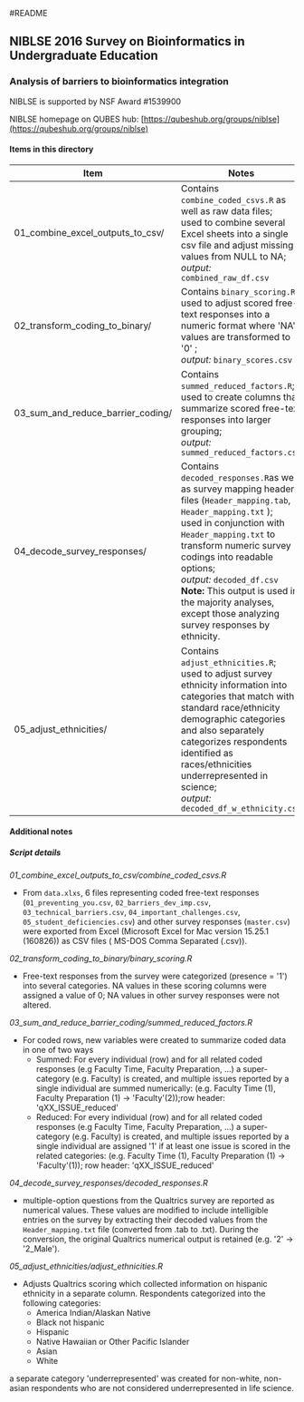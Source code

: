 #README

## NIBLSE 2016 Survey on Bioinformatics in Undergraduate Education
### Analysis of barriers to bioinformatics integration

NIBLSE is supported by NSF Award #1539900

NIBLSE homepage on QUBES hub: [https://qubeshub.org/groups/niblse](https://qubeshub.org/groups/niblse)

#### Items in this directory

|Item|Notes|
|----|-----|
|01_combine_excel_outputs_to_csv/|Contains `combine_coded_csvs.R` as well as raw data files; <br>used to combine several Excel sheets into a single csv file and adjust missing values from NULL to NA; <br>*output:* `combined_raw_df.csv`|
|02_transform_coding_to_binary/|Contains `binary_scoring.R`; <br>used to adjust scored free-text responses into a numeric format where 'NA' values are transformed to '0' ; <br>*output:* `binary_scores.csv`|
|03_sum_and_reduce_barrier_coding/|Contains `summed_reduced_factors.R`; <br>used to create columns that summarize scored free-text responses into larger grouping; <br>*output:* `summed_reduced_factors.csv`|
|04_decode_survey_responses/|Contains `decoded_responses.R`as well as survey mapping header files (`Header_mapping.tab`, `Header_mapping.txt` ); <br>used in conjunction with `Header_mapping.txt` to transform numeric survey codings into readable options; <br>*output:* `decoded_df.csv` <br>**Note:** This output is used in the majority analyses, except those analyzing survey responses by ethnicity.|
|05_adjust_ethnicities/|Contains `adjust_ethnicities.R`; <br>used to adjust survey ethnicity information into categories that match with standard race/ethnicity demographic categories and also separately categorizes respondents identified as races/ethnicities underrepresented in science; <br>*output:* `decoded_df_w_ethnicity.csv`|

#### Additional notes

##### Script details

*01_combine_excel_outputs_to_csv/combine_coded_csvs.R*

- From `data.xlxs`, 6 files representing coded free-text responses   
(`01_preventing_you.csv`, `02_barriers_dev_imp.csv`, `03_technical_barriers.csv`, `04_important_challenges.csv`, `05_student_deficiencies.csv`) and other survey responses (`master.csv`) were exported from Excel (Microsoft Excel for Mac version 15.25.1 (160826)) as CSV files ( MS-DOS Comma Separated (.csv)). 

*02_transform_coding_to_binary/binary_scoring.R*
- Free-text responses from the survey were categorized (presence = '1') into several categories. NA values in these scoring columns were assigned a value of 0; NA values in other survey responses were not altered. 

*03_sum_and_reduce_barrier_coding/summed_reduced_factors.R*

- For coded rows, new variables were created to summarize coded data in one of two ways
    - Summed: For every individual (row) and for all related coded responses (e.g Faculty Time, Faculty Preparation, ...) a super-category (e.g. Faculty) is created, and multiple issues reported by a single individual are summed numerically: (e.g. Faculty Time (1), Faculty Preparation (1) -> 'Faculty'(2));row header: 'qXX_ISSUE_reduced'
    - Reduced: For every individual (row) and for all related coded responses (e.g Faculty Time, Faculty Preparation, ...) a super-category (e.g. Faculty) is created, and multiple issues reported by a single individual are assigned '1' if at least one issue is scored in the related categories: (e.g. Faculty Time (1), Faculty Preparation (1) -> 'Faculty'(1)); row header: 'qXX_ISSUE_reduced'

*04_decode_survey_responses/decoded_responses.R*
- multiple-option questions from the Qualtrics survey are reported as numerical values. These values are modified to include intelligible entries on the survey by extracting their decoded values from the `Header_mapping.txt` file (converted from .tab to .txt). During the conversion, the original Qualtrics numerical output is retained (e.g. '2' -> '2_Male'). 

*05_adjust_ethnicities/adjust_ethnicities.R*
- Adjusts Qualtrics scoring which collected information on hispanic ethnicity in a separate column. Respondents categorized into the following categories:
    - America Indian/Alaskan Native
    - Black not hispanic
    - Hispanic
    - Native Hawaiian or Other Pacific Islander
    - Asian
    - White

a separate category 'underrepresented' was created for non-white, non-asian respondents who are not considered underrepresented in life science.  



